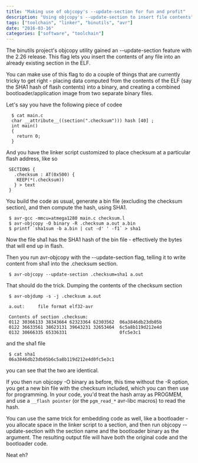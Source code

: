 ```yaml
---
title: "Making use of objcopy's --update-section for fun and profit"
description: "Using objcopy's --update-section to insert file contents"
tags: ["toolchain", "linker", "binutils", "avr"]
date: "2016-03-16"
categories: ["software", "toolchain"]
---
```


The binutils project's objcopy utility gained an --update-section feature with the 2.26 release. This flag lets you insert the contents of any file into an already existing section in the ELF.

You can make use of this flag to do a couple of things that are currently tricky to get right - placing data computed from the contents of the ELF (say the SHA1 hash of flash contents) into a binary, and creating a combined bootloader/application image from two separate binary files.

Let's say you have the following piece of codee

      $ cat main.c
      char __attribute__((section(".checksum"))) hash [40] ;
      int main() 
      { 
        return 0; 
      }

And you have the linker script customized to place checksum at a particular flash address, like so
     
     SECTIONS {
       .checksum : AT(0x500) {
        KEEP(*(.checksum))
       } > text
     }
      
You build the code as usual, generate a bin file (excluding the checksum section), and then compute the hash, using SHA1.

     $ avr-gcc -mmcu=atmega1280 main.c checksum.l
     $ avr-objcopy -O binary -R .checksum a.out a.bin
     $ printf `sha1sum -b a.bin | cut -d' ' -f1` > sha1

Now the file sha1 has the SHA1 hash of the bin file - effectively the bytes that will end up in flash.

Then you run avr-objcopy with the --update-section flag, telling it to write content from sha1 into the .checksum section.

     $ avr-objcopy --update-section .checksum=sha1 a.out

That should do the trick. Dumping the contents of the checksum section

     $ avr-objdump -s -j .checksum a.out

     a.out:     file format elf32-avr

     Contents of section .checksum:
     0112 30366133 38343664 62323364 62303562  06a3846db23db05b
     0122 36633561 38623131 39643231 32653464  6c5a8b119d212e4d
     0132 30666335 65336331                    0fc5e3c1      

and the sha1 file

     $ cat sha1
     06a3846db23db05b6c5a8b119d212e4d0fc5e3c1

you can see that the two are identical.

If you then run objcopy -O binary as before, this time without the -R option, you get a new bin file with the checksum included, which you can then use for programming. In your code, you'd treat the hash array as PROGMEM, and use a `__flash pointer` (or the `pgm_read_*` avr-libc macros) to read the hash.

You can use the same trick for embedding code as well, like a bootloader - you  allocate space in the linker script to a section, and then run objcopy --update-section with the section name and the bootloader binary as the argument. The resulting output file will have both the original code and the bootloader code.

Neat eh?
